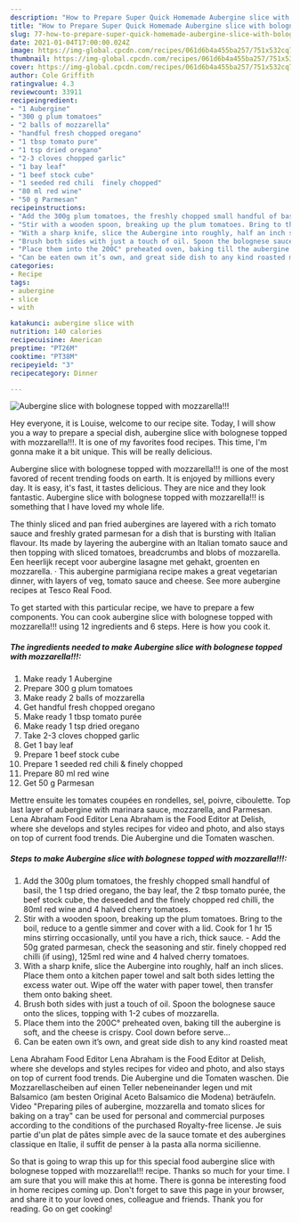 ```yaml
---
description: "How to Prepare Super Quick Homemade Aubergine slice with bolognese topped with mozzarella!!!"
title: "How to Prepare Super Quick Homemade Aubergine slice with bolognese topped with mozzarella!!!"
slug: 77-how-to-prepare-super-quick-homemade-aubergine-slice-with-bolognese-topped-with-mozzarella
date: 2021-01-04T17:00:00.024Z
image: https://img-global.cpcdn.com/recipes/061d6b4a455ba257/751x532cq70/aubergine-slice-with-bolognese-topped-with-mozzarella-recipe-main-photo.jpg
thumbnail: https://img-global.cpcdn.com/recipes/061d6b4a455ba257/751x532cq70/aubergine-slice-with-bolognese-topped-with-mozzarella-recipe-main-photo.jpg
cover: https://img-global.cpcdn.com/recipes/061d6b4a455ba257/751x532cq70/aubergine-slice-with-bolognese-topped-with-mozzarella-recipe-main-photo.jpg
author: Cole Griffith
ratingvalue: 4.3
reviewcount: 33911
recipeingredient:
- "1 Aubergine"
- "300 g plum tomatoes"
- "2 balls of mozzarella"
- "handful fresh chopped oregano"
- "1 tbsp tomato pure"
- "1 tsp dried oregano"
- "2-3 cloves chopped garlic"
- "1 bay leaf"
- "1 beef stock cube"
- "1 seeded red chili  finely chopped"
- "80 ml red wine"
- "50 g Parmesan"
recipeinstructions:
- "Add the 300g plum tomatoes, the freshly chopped small handful of basil, the 1 tsp dried oregano, the bay leaf, the 2 tbsp tomato purée, the beef stock cube, the deseeded and the finely chopped red chilli, the 80ml red wine and 4 halved cherry tomatoes."
- "Stir with a wooden spoon, breaking up the plum tomatoes. Bring to the boil, reduce to a gentle simmer and cover with a lid. Cook for 1 hr 15 mins stirring occasionally, until you have a rich, thick sauce. Add the 50g grated parmesan, check the seasoning and stir. finely chopped red chilli (if using), 125ml red wine and 4 halved cherry tomatoes."
- "With a sharp knife, slice the Aubergine into roughly, half an inch slices. Place them onto a kitchen paper towel and salt both sides letting the excess water out. Wipe off the water with paper towel, then transfer them onto baking sheet."
- "Brush both sides with just a touch of oil. Spoon the bolognese sauce onto the slices, topping with 1-2 cubes of mozzarella."
- "Place them into the 200C° preheated oven, baking till the aubergine is soft, and the cheese is crispy. Cool down before serve..."
- "Can be eaten own it’s own, and great side dish to any kind roasted meat"
categories:
- Recipe
tags:
- aubergine
- slice
- with

katakunci: aubergine slice with 
nutrition: 140 calories
recipecuisine: American
preptime: "PT26M"
cooktime: "PT38M"
recipeyield: "3"
recipecategory: Dinner

---
```



![Aubergine slice with bolognese topped with mozzarella!!!](https://img-global.cpcdn.com/recipes/061d6b4a455ba257/751x532cq70/aubergine-slice-with-bolognese-topped-with-mozzarella-recipe-main-photo.jpg)

Hey everyone, it is Louise, welcome to our recipe site. Today, I will show you a way to prepare a special dish, aubergine slice with bolognese topped with mozzarella!!!. It is one of my favorites food recipes. This time, I'm gonna make it a bit unique. This will be really delicious.

Aubergine slice with bolognese topped with mozzarella!!! is one of the most favored of recent trending foods on earth. It is enjoyed by millions every day. It is easy, it's fast, it tastes delicious. They are nice and they look fantastic. Aubergine slice with bolognese topped with mozzarella!!! is something that I have loved my whole life.

The thinly sliced and pan fried aubergines are layered with a rich tomato sauce and freshly grated parmesan for a dish that is bursting with Italian flavour. Its made by layering the aubergine with an Italian tomato sauce and then topping with sliced tomatoes, breadcrumbs and blobs of mozzarella. Een heerlijk recept voor aubergine lasagne met gehakt, groenten en mozzarella. · This aubergine parmigiana recipe makes a great vegetarian dinner, with layers of veg, tomato sauce and cheese. See more aubergine recipes at Tesco Real Food.


To get started with this particular recipe, we have to prepare a few components. You can cook aubergine slice with bolognese topped with mozzarella!!! using 12 ingredients and 6 steps. Here is how you cook it.

<!--inarticleads1-->

##### The ingredients needed to make Aubergine slice with bolognese topped with mozzarella!!!:

1. Make ready 1 Aubergine
1. Prepare 300 g plum tomatoes
1. Make ready 2 balls of mozzarella
1. Get handful fresh chopped oregano
1. Make ready 1 tbsp tomato purée
1. Make ready 1 tsp dried oregano
1. Take 2-3 cloves chopped garlic
1. Get 1 bay leaf
1. Prepare 1 beef stock cube
1. Prepare 1 seeded red chili &amp; finely chopped
1. Prepare 80 ml red wine
1. Get 50 g Parmesan


Mettre ensuite les tomates coupées en rondelles, sel, poivre, ciboulette. Top last layer of aubergine with marinara sauce, mozzarella, and Parmesan. Lena Abraham Food Editor Lena Abraham is the Food Editor at Delish, where she develops and styles recipes for video and photo, and also stays on top of current food trends. Die Aubergine und die Tomaten waschen. 

<!--inarticleads2-->

##### Steps to make Aubergine slice with bolognese topped with mozzarella!!!:

1. Add the 300g plum tomatoes, the freshly chopped small handful of basil, the 1 tsp dried oregano, the bay leaf, the 2 tbsp tomato purée, the beef stock cube, the deseeded and the finely chopped red chilli, the 80ml red wine and 4 halved cherry tomatoes.
1. Stir with a wooden spoon, breaking up the plum tomatoes. Bring to the boil, reduce to a gentle simmer and cover with a lid. Cook for 1 hr 15 mins stirring occasionally, until you have a rich, thick sauce. - Add the 50g grated parmesan, check the seasoning and stir. finely chopped red chilli (if using), 125ml red wine and 4 halved cherry tomatoes.
1. With a sharp knife, slice the Aubergine into roughly, half an inch slices. Place them onto a kitchen paper towel and salt both sides letting the excess water out. Wipe off the water with paper towel, then transfer them onto baking sheet.
1. Brush both sides with just a touch of oil. Spoon the bolognese sauce onto the slices, topping with 1-2 cubes of mozzarella.
1. Place them into the 200C° preheated oven, baking till the aubergine is soft, and the cheese is crispy. Cool down before serve...
1. Can be eaten own it’s own, and great side dish to any kind roasted meat


Lena Abraham Food Editor Lena Abraham is the Food Editor at Delish, where she develops and styles recipes for video and photo, and also stays on top of current food trends. Die Aubergine und die Tomaten waschen. Die Mozzarellascheiben auf einen Teller nebeneinander legen und mit Balsamico (am besten Original Aceto Balsamico die Modena) beträufeln. Video &#34;Preparing piles of aubergine, mozzarella and tomato slices for baking on a tray&#34; can be used for personal and commercial purposes according to the conditions of the purchased Royalty-free license. Je suis partie d&#39;un plat de pâtes simple avec de la sauce tomate et des aubergines classique en Italie, il suffit de penser à la pasta alla norma sicilienne. 

So that is going to wrap this up for this special food aubergine slice with bolognese topped with mozzarella!!! recipe. Thanks so much for your time. I am sure that you will make this at home. There is gonna be interesting food in home recipes coming up. Don't forget to save this page in your browser, and share it to your loved ones, colleague and friends. Thank you for reading. Go on get cooking!
